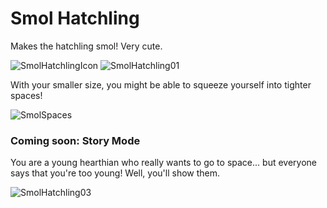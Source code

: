 # Smol Hatchling
Makes the hatchling smol! Very cute.

![SmolHatchlingIcon](https://user-images.githubusercontent.com/96493201/169907724-09f10c4f-a19a-40f7-856c-a7e877974ae2.png)
![SmolHatchling01](https://user-images.githubusercontent.com/96493201/162309870-99a89419-9dd8-4d47-a663-31437ce844b9.png)

With your smaller size, you might be able to squeeze yourself into tighter spaces!

![SmolSpaces](https://user-images.githubusercontent.com/96493201/162330063-1a517382-2f0d-4456-9d33-6088bf4c5176.gif)

### Coming soon: Story Mode
You are a young hearthian who really wants to go to space... but everyone says that you're too young! Well, you'll show them.

![SmolHatchling03](https://user-images.githubusercontent.com/96493201/162313104-75b602ba-ecc0-47ea-b478-11035a6b5c09.png)
